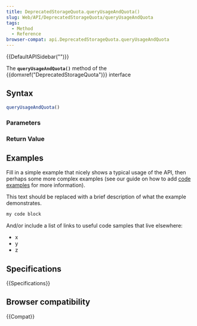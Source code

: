 ```yaml
---
title: DeprecatedStorageQuota.queryUsageAndQuota()
slug: Web/API/DeprecatedStorageQuota/queryUsageAndQuota
tags:
  - Method
  - Reference
browser-compat: api.DeprecatedStorageQuota.queryUsageAndQuota
---
```

{{DefaultAPISidebar("")}}

The **`queryUsageAndQuota()`** method of the {{domxref("DeprecatedStorageQuota")}} interface 

## Syntax

```js
queryUsageAndQuota()
```

### Parameters



### Return Value



## Examples

Fill in a simple example that nicely shows a typical usage of the API, then perhaps some more complex examples (see our guide on how to add [code examples](/en-US/docs/MDN/Contribute/Structures/Code_examples) for more information).

This text should be replaced with a brief description of what the example demonstrates.

```js
my code block
```

And/or include a list of links to useful code samples that live elsewhere:

*   x
*   y
*   z

## Specifications

{{Specifications}}

## Browser compatibility

{{Compat}}

